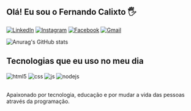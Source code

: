 ## Olá! Eu sou o Fernando Calixto 🖐️

[![LinkedIn](https://img.shields.io/badge/linkedin-%230077B5.svg?style=for-the-badge&logo=linkedin&logoColor=white)](https://www.linkedin.com/in/fernando-calixto-692109246/)
[![Instagram](https://img.shields.io/badge/Instagram-E4405F?style=for-the-badge&logo=instagram&logoColor=white)](https://www.instagram.com/programacao_12/?next=%2F)
[![Facebook](https://img.shields.io/badge/Facebook-%231877F2.svg?style=for-the-badge&logo=Facebook&logoColor=white)](https://www.facebook.com/fernando.calixto.3557/)
[![Gmail](https://img.shields.io/badge/Gmail-D14836?style=for-the-badge&logo=gmail&logoColor=white)](https://mail.google.com/mail/u/0/#inbox?compose=DmwnWrRtsNNcTRgkCJBXfxcNZZzbtsGShCcFXFqxwBjKVMDmRcfljDgPZqqzbssMmWjBGNRvsqpG)

![Anurag's GitHub stats](https://github-readme-stats.vercel.app/api?username=fernandocalixto30&show_icons=true&theme=radical)

## Tecnologias que eu uso no meu dia

<div style="display: inline_block">
  <img align="center" alt="html5" src="https://img.shields.io/badge/HTML5-E34F26?style=for-the-badge&logo=html5&logoColor=white" />
  <img align="center" alt="css" src="https://img.shields.io/badge/CSS3-1572B6?style=for-the-badge&logo=css3&logoColor=white" />
  <img align="center" alt="js" src="https://img.shields.io/badge/JavaScript-F7DF1E?style=for-the-badge&logo=javascript&logoColor=black" />
  <img align="center" alt="nodejs" src="https://img.shields.io/badge/Node.js-43853D?style=for-the-badge&logo=node.js&logoColor=white" />
</div><br/>


Apaixonado por tecnologia, educação e por mudar a vida das pessoas através da programação.


